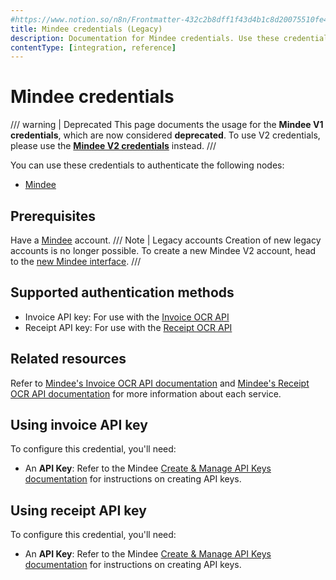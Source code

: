 ```yaml
---
#https://www.notion.so/n8n/Frontmatter-432c2b8dff1f43d4b1c8d20075510fe4
title: Mindee credentials (Legacy)
description: Documentation for Mindee credentials. Use these credentials to authenticate Mindee in n8n, a workflow automation platform.
contentType: [integration, reference]
---
```


# Mindee credentials

/// warning | Deprecated
This page documents the usage for the **Mindee V1 credentials**, which are now considered **deprecated**.
To use V2 credentials, please use the **[Mindee V2 credentials](/integrations/builtin/credentials/mindeev2.md)** instead.
///

You can use these credentials to authenticate the following nodes:

- [Mindee](/integrations/builtin/app-nodes/n8n-nodes-base.mindee.md)

## Prerequisites

Have a [Mindee](https://platform.mindee.com) account.
/// Note | Legacy accounts
Creation of new legacy accounts is no longer possible.
To create a new Mindee V2 account, head to the [new Mindee interface](https://app.mindee.com).
///

## Supported authentication methods

- Invoice API key: For use with the [Invoice OCR API](https://www.mindee.com/product/invoice-ocr-api)
- Receipt API key: For use with the [Receipt OCR API](https://www.mindee.com/product/receipt-ocr-api-copy)

## Related resources

Refer to [Mindee's Invoice OCR API documentation](https://developers.mindee.com/docs/invoice-ocr) and [Mindee's Receipt OCR API documentation](https://developers.mindee.com/docs/receipt-ocr) for more information about each service.

## Using invoice API key

To configure this credential, you'll need:

- An **API Key**: Refer to the Mindee [Create & Manage API Keys documentation](https://developers.mindee.com/docs/create-api-key) for instructions on creating API keys.

## Using receipt API key

To configure this credential, you'll need:

- An **API Key**: Refer to the Mindee [Create & Manage API Keys documentation](https://developers.mindee.com/docs/create-api-key) for instructions on creating API keys.


